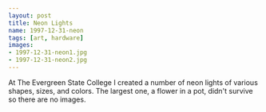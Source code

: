 ```yaml
---
layout: post
title: Neon Lights
name: 1997-12-31-neon
tags: [art, hardware]
images:
- 1997-12-31-neon1.jpg
- 1997-12-31-neon2.jpg
---
```

At The Evergreen State College I created a number of neon lights of various shapes, sizes, and colors.  The largest one, a flower in a pot, didn't survive so there are no images.
